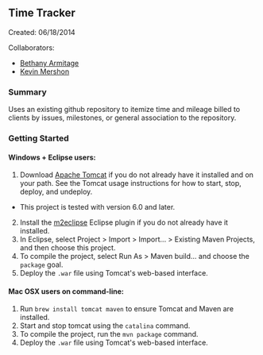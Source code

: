 ## Time Tracker
Created: 06/18/2014

Collaborators:

- [Bethany Armitage](https://github.com/bethgrace5)
- [Kevin Mershon](https://github.com/kevinmershon)

### Summary
Uses an existing github repository to itemize time and mileage billed to 
clients by issues, milestones, or general association to the repository.

### Getting Started
#### Windows + Eclipse users:
1. Download [Apache Tomcat](http://tomcat.apache.org/) if you do not already have it installed and on your path. See the Tomcat usage instructions for how to start, stop, deploy, and undeploy.
  - This project is tested with version 6.0 and later.
2. Install the [m2eclipse](https://www.eclipse.org/m2e/) Eclipse plugin if you do not already have it installed.
3. In Eclipse, select Project > Import > Import... > Existing Maven Projects, and then choose this project.
4. To compile the project, select Run As > Maven build... and choose the `package` goal.
5. Deploy the `.war` file using Tomcat's web-based interface.

#### Mac OSX users on command-line:
1. Run `brew install tomcat maven` to ensure Tomcat and Maven are installed.
2. Start and stop tomcat using the `catalina` command.
3. To compile the project, run the `mvn package` command.
4. Deploy the `.war` file using Tomcat's web-based interface.
